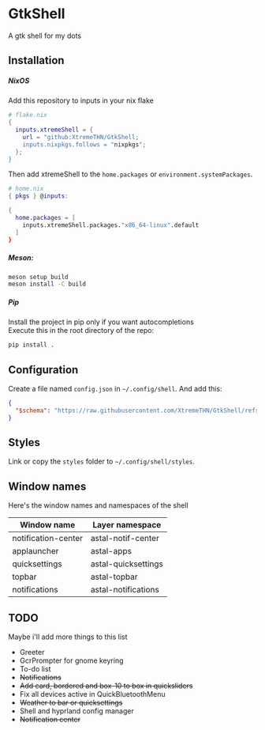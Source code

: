# GtkShell
A gtk shell for my dots

## Installation
##### NixOS
Add this repository to inputs in your nix flake
```nix
# flake.nix
{
  inputs.xtremeShell = {
    url = "github:XtremeTHN/GtkShell;
    inputs.nixpkgs.follows = "nixpkgs";
  };
}
```
Then add xtremeShell to the `home.packages` or `environment.systemPackages`.

```nix
# home.nix
{ pkgs } @inputs:

{
  home.packages = [
    inputs.xtremeShell.packages."x86_64-linux".default
  ]
}
```

##### Meson:
```bash
meson setup build
meson install -C build
```
##### Pip
Install the project in pip only if you want autocompletions<br>
Execute this in the root directory of the repo:
```bash
pip install .
```

## Configuration
Create a file named `config.json` in `~/.config/shell`. And add this:
```json 
{
  "$schema": "https://raw.githubusercontent.com/XtremeTHN/GtkShell/refs/heads/main/doc/schema.json"
}
```

## Styles
Link or copy the `styles` folder to `~/.config/shell/styles`.

## Window names
Here's the window names and namespaces of the shell

| Window name         | Layer namespace     |
|---------------------|---------------------|
| notification-center | astal-notif-center  |
| applauncher         | astal-apps          |
| quicksettings       | astal-quicksettings |
| topbar              | astal-topbar        |
| notifications       | astal-notifications |

## TODO
Maybe i'll add more things to this list
- Greeter
- GcrPrompter for gnome keyring
- To-do list
- ~~Notifications~~
- ~~Add card, bordered and box-10 to box in quicksliders~~
- Fix all devices active in QuickBluetoothMenu
- ~~Weather to bar or quicksettings~~
- Shell and hyprland config manager
- ~~Notification center~~
